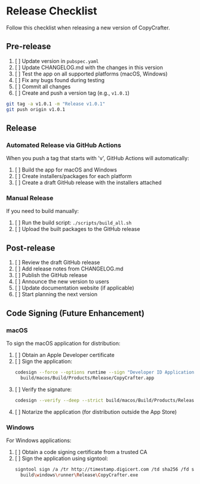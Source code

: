 # Release Checklist

Follow this checklist when releasing a new version of CopyCrafter.

## Pre-release

1. [ ] Update version in `pubspec.yaml`
2. [ ] Update CHANGELOG.md with the changes in this version
3. [ ] Test the app on all supported platforms (macOS, Windows)
4. [ ] Fix any bugs found during testing
5. [ ] Commit all changes
6. [ ] Create and push a version tag (e.g., `v1.0.1`)

```bash
git tag -a v1.0.1 -m "Release v1.0.1"
git push origin v1.0.1
```

## Release

### Automated Release via GitHub Actions

When you push a tag that starts with 'v', GitHub Actions will automatically:

1. [ ] Build the app for macOS and Windows
2. [ ] Create installers/packages for each platform
3. [ ] Create a draft GitHub release with the installers attached

### Manual Release

If you need to build manually:

1. [ ] Run the build script: `./scripts/build_all.sh`
2. [ ] Upload the built packages to the GitHub release

## Post-release

1. [ ] Review the draft GitHub release
2. [ ] Add release notes from CHANGELOG.md
3. [ ] Publish the GitHub release
4. [ ] Announce the new version to users
5. [ ] Update documentation website (if applicable)
6. [ ] Start planning the next version

## Code Signing (Future Enhancement)

### macOS

To sign the macOS application for distribution:

1. [ ] Obtain an Apple Developer certificate
2. [ ] Sign the application:
   ```bash
   codesign --force --options runtime --sign "Developer ID Application: Your Name (TEAM_ID)" \
     build/macos/Build/Products/Release/CopyCrafter.app
   ```
3. [ ] Verify the signature:
   ```bash
   codesign --verify --deep --strict build/macos/Build/Products/Release/CopyCrafter.app
   ```
4. [ ] Notarize the application (for distribution outside the App Store)

### Windows

For Windows applications:

1. [ ] Obtain a code signing certificate from a trusted CA
2. [ ] Sign the application using signtool:
   ```bash
   signtool sign /a /tr http://timestamp.digicert.com /td sha256 /fd sha256 \
     build\windows\runner\Release\CopyCrafter.exe
   ```
``` 